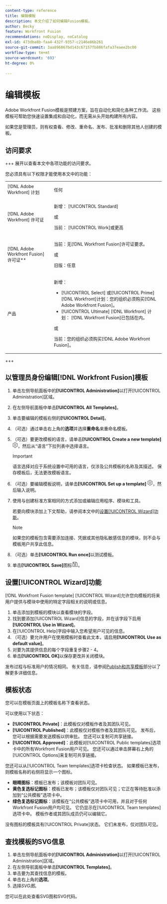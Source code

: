 ```yaml
---
content-type: reference
title: 编辑模板
description: 本文介绍了如何编辑Fusion模板。
author: Becky
feature: Workfront Fusion
recommendations: noDisplay, noCatalog
exl-id: 473dba8b-faa4-432f-9357-c2146e86b261
source-git-commit: 3aa896867bd143c67157fb886fafa37eaee2bc00
workflow-type: tm+mt
source-wordcount: '693'
ht-degree: 0%

---
```


# 编辑模板

Adobe Workfront Fusion模板是预建方案，旨在自动化和简化各种工作流。 这些模板可帮助您快速设置集成和自动化，而无需从头开始构建所有内容。

如果您是管理员，则有权查看、修改、重命名、发布、批准和删除其他人创建的模板。

## 访问要求

+++ 展开以查看本文中各项功能的访问要求。

您必须具有以下权限才能使用本文中的功能：

<table style="table-layout:auto">
  <col>
  <col>
  <tbody>
    <tr>
      <td role="rowheader">[!DNL Adobe Workfront] 计划</td>
      <td><p>任何</p></td>
    </tr>
    <tr data-mc-conditions="">
      <td role="rowheader">[!DNL Adobe Workfront] 许可证</td>
      <td><p>新增： [!UICONTROL Standard]</p><p>或</p><p>当前： [!UICONTROL Work]或更高</p></td>
    </tr>
    <tr>
      <td role="rowheader">[!DNL Adobe Workfront Fusion] 许可证**</td>
      <td>
        <p>当前：无[!DNL Workfront Fusion]许可证要求。</p>
        <p>或</p>
        <p>旧版：任意</p>
      </td>
    </tr>
    <tr>
      <td role="rowheader">产品</td>
      <td>
        <p>新增：</p>
        <ul>
          <li>[!UICONTROL Select] 或[!UICONTROL Prime] [!DNL Workfront]计划：您的组织必须购买[!DNL Adobe Workfront Fusion]。</li>
          <li>[!UICONTROL Ultimate] [!DNL Workfront] 计划： [!DNL Workfront Fusion]已包括在内。</li>
        </ul>
        <p>或</p>
        <p>当前：您的组织必须购买[!DNL Adobe Workfront Fusion]。</p>
      </td>
    </tr>
  </tbody>
</table>

<!--
For more detail about the information in this table, see [Access requirements in Workfront documentation](/help/quicksilver/administration-and-setup/add-users/access-levels-and-object-permissions/access-level-requirements-in-documentation.md). 

For information on [!DNL Adobe Workfront Fusion] licenses, see [[!DNL Adobe Workfront Fusion] licenses](../../workfront-fusion/get-started/license-automation-vs-integration.md). -->

+++

## 以管理员身份编辑[!DNL Workfront Fusion]模板

1. 单击左侧导航面板中的&#x200B;**[!UICONTROL Administration]**&#x200B;以打开[!UICONTROL Administration]区域。
1. 在左侧导航面板中单击&#x200B;**[!UICONTROL All Templates]**。
1. 单击要编辑的模板右侧的&#x200B;**[!UICONTROL Detail]**。
1. （可选）通过单击右上角的&#x200B;**选项**&#x200B;并选择&#x200B;**重命名**&#x200B;来重命名模板。
1. （可选）要更改模板的语言，请单击&#x200B;**[!UICONTROL Create a new template]** ![方案设置图标](assets/fusion-scenario-settings-icon.png)，然后从“语言”下拉列表中选择语言。

   >[!IMPORTANT]
   >
   >语言选择对应于系统设置中可用的语言，仅涉及公共模板的名称及其描述。 保存模板后，无法更改模板语言。

1. （可选）要编辑模板说明，请单击&#x200B;**[!UICONTROL Set up a template]** ![方案设置图标](assets/fusion-scenario-settings-icon.png)，然后输入说明。
1. 使用与创建标准方案相同的方式添加或编辑应用程序、模块和工具。

   若要向模块添加上下文帮助，请参阅本文中的[设置[!UICONTROL Wizard]功能](#set-up-wizard-functionality)。

   <!--For more information on building a scenario, see [Create a scenario in [!DNL Adobe Workfront Fusion]](../../../workfront-fusion/scenarios/create-a-scenario.md).-->

   >[!NOTE]
   >
   >如果您的模板包含需要添加连接、凭据或其他隐私敏感信息的模块，则不会与模板用户共享此信息。

1. （可选）单击&#x200B;**[!UICONTROL Run once]**&#x200B;以测试模板。
1. 单击&#x200B;**[!UICONTROL Save]**&#x200B;图标![保存图标](assets/save-icon.png)。


## 设置[!UICONTROL Wizard]功能

[!DNL Workfront Fusion template] [!UICONTROL Wizard]允许您向模板的将来用户提供与模块中使用的特定字段相关的说明或信息。

1. 单击添加到模板的模块以查看模块的字段。
1. 找到要添加[!UICONTROL Wizard]信息的字段，并在该字段下启用&#x200B;**[!UICONTROL Use in Wizard]**。
1. 在[!UICONTROL Help]字段中输入您希望用户可见的信息。
1. （可选）要允许用户在使用模板时查看此文本，请启用&#x200B;**[!UICONTROL Use as default value]**。
1. 对要为其提供信息的每个字段重复步骤2 - 4。
1. 单击&#x200B;**[!UICONTROL OK]**&#x200B;以保存更改并关闭模块。

发布过程与标准用户的情况相同。 有关信息，请参阅[Publish和共享模板](/help/workfront-fusion/create-and-manage-templates/publish-and-share-fusion-templates.md)部分以了解更多详细信息。

## 模板状态

您可以在模板页面上的模板名称下查看状态。

可以使用以下状态：

* **[!UICONTROL Private]**：此模板仅对模板作者及其团队可见。
* **[!UICONTROL Published]**：此模板仅对模板作者及其团队可见。 发布后，您可以根据需要发送模板以供审批。 您还可以复制可共享链接。
* **[!UICONTROL Approved]**：此模板对[!UICONTROL Public templates]选项卡中的所有Workfront Fusion用户可见。 您还可以通过单击屏幕右上角的[!UICONTROL Options]来复制可共享链接。

您还可以从[!UICONTROL Team templates]选项卡检查状态。 如果模板已发布，则模板名称的右侧将显示一个图标。

* **眼睛图标**：模板已发布；该模板对团队可见。
* **黄色复选标记图标**：模板已发布；该模板仅对团队可见；它正在等待批准以添加到“公共模板”选项卡中。
* **绿色复选标记图标**：该模板在“公共模板”选项卡中可用，并且对于任何Workfront Fusion用户均可见。 它仍显示在[!UICONTROL Team templates]选项卡中。 模板作者或其团队成员仍可以编辑它。

没有图标的模板具有[!UICONTROL Private]状态。 它们未发布，仅对团队可见。

## 查找模板的SVG信息

1. 单击左侧导航面板中的&#x200B;**[!UICONTROL Administration]**&#x200B;以打开[!UICONTROL Administration]区域。
1. 在左侧导航面板中单击&#x200B;**[!UICONTROL Templates]**。
1. 单击要为其查找信息的模板。
1. 单击右上角的&#x200B;**选项**。
1. 选择&#x200B;*SVG图*。

您可以在此处查看SVG图和SVG代码。
